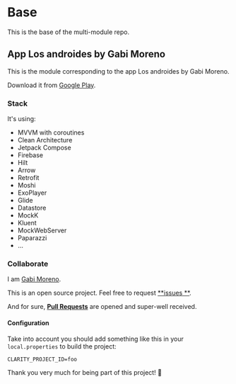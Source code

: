 # Base

This is the base of the multi-module repo.

## App Los androides by Gabi Moreno

This is the module corresponding to the app Los androides by Gabi Moreno.

Download it from [Google Play](https://gabimoreno.soy/app).

### Stack

It's using:

- MVVM with coroutines
- Clean Architecture
- Jetpack Compose
- Firebase
- Hilt
- Arrow
- Retrofit
- Moshi
- ExoPlayer
- Glide
- Datastore
- MockK
- Kluent
- MockWebServer
- Paparazzi
- ...

### Collaborate

I am [Gabi Moreno](https://gabimoreno.soy).

This is an open source project. Feel free to request [**issues
**](https://github.com/soygabimoreno/Base/issues).

And for sure, **[Pull Requests](https://github.com/soygabimoreno/Base/pulls)** are opened and
super-well received.

#### Configuration

Take into account you should add something like this in your `local.properties` to build the
project:

```
CLARITY_PROJECT_ID=foo
```

Thank you very much for being part of this project! 🤗
